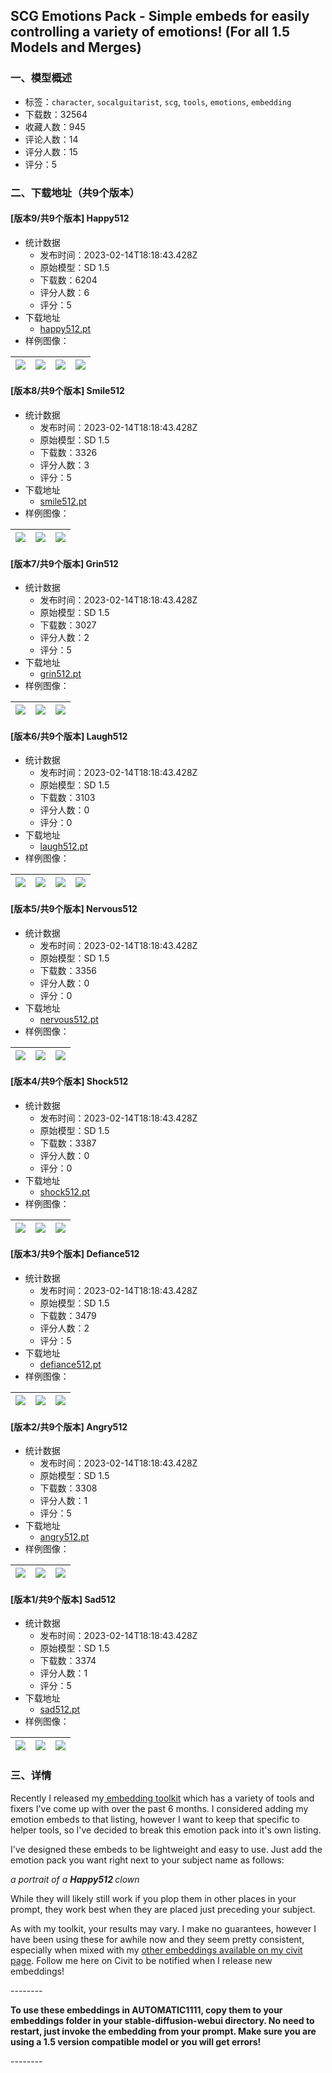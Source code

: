 ## SCG Emotions Pack - Simple embeds for  easily controlling a variety of emotions! (For all 1.5 Models and Merges)
### 一、模型概述

- 标签：`character`, `socalguitarist`, `scg`, `tools`, `emotions`, `embedding`
- 下载数：32564
- 收藏人数：945
- 评论人数：14
- 评分人数：15
- 评分：5

### 二、下载地址（共9个版本）

#### [版本9/共9个版本] Happy512

- 统计数据
  - 发布时间：2023-02-14T18:18:43.428Z
  - 原始模型：SD 1.5
  - 下载数：6204
  - 评分人数：6
  - 评分：5
- 下载地址
  - [happy512.pt](https://civitai.com/api/download/models/10463)
- 样例图像：

| <img src="https://image.civitai.com/xG1nkqKTMzGDvpLrqFT7WA/1126fceb-653d-457b-7188-6341d6e34500/width=450/101888.jpeg" /> | <img src="https://image.civitai.com/xG1nkqKTMzGDvpLrqFT7WA/46ba551f-1bfd-46e4-90bb-97dab25e7d00/width=450/101891.jpeg" /> | <img src="https://image.civitai.com/xG1nkqKTMzGDvpLrqFT7WA/c1287f70-b4ef-420c-6a6f-bc54e5290100/width=450/101890.jpeg" /> | <img src="https://image.civitai.com/xG1nkqKTMzGDvpLrqFT7WA/dbadc565-08f5-4bbd-8439-ed95abe58900/width=450/101889.jpeg" /> |
| ---- | ---- | ---- | ---- |

#### [版本8/共9个版本] Smile512

- 统计数据
  - 发布时间：2023-02-14T18:18:43.428Z
  - 原始模型：SD 1.5
  - 下载数：3326
  - 评分人数：3
  - 评分：5
- 下载地址
  - [smile512.pt](https://civitai.com/api/download/models/10464)
- 样例图像：

| <img src="https://image.civitai.com/xG1nkqKTMzGDvpLrqFT7WA/3bf8c45e-e5e2-412b-4238-5e49565c8700/width=450/101895.jpeg" /> | <img src="https://image.civitai.com/xG1nkqKTMzGDvpLrqFT7WA/52cebd15-3830-4907-1ee2-56b8768fba00/width=450/101894.jpeg" /> | <img src="https://image.civitai.com/xG1nkqKTMzGDvpLrqFT7WA/6884a18a-fdbb-418f-8bdf-4b45164acc00/width=450/101892.jpeg" /> |
| ---- | ---- | ---- |

#### [版本7/共9个版本] Grin512

- 统计数据
  - 发布时间：2023-02-14T18:18:43.428Z
  - 原始模型：SD 1.5
  - 下载数：3027
  - 评分人数：2
  - 评分：5
- 下载地址
  - [grin512.pt](https://civitai.com/api/download/models/10465)
- 样例图像：

| <img src="https://image.civitai.com/xG1nkqKTMzGDvpLrqFT7WA/cb9e9095-e204-4654-864f-bb3c4ecbe000/width=450/101898.jpeg" /> | <img src="https://image.civitai.com/xG1nkqKTMzGDvpLrqFT7WA/0cb3ab8a-2f43-4924-d677-7e493f2e0d00/width=450/101897.jpeg" /> | <img src="https://image.civitai.com/xG1nkqKTMzGDvpLrqFT7WA/cc7f7c81-cfcd-4360-5e84-b72670482a00/width=450/101896.jpeg" /> |
| ---- | ---- | ---- |

#### [版本6/共9个版本] Laugh512

- 统计数据
  - 发布时间：2023-02-14T18:18:43.428Z
  - 原始模型：SD 1.5
  - 下载数：3103
  - 评分人数：0
  - 评分：0
- 下载地址
  - [laugh512.pt](https://civitai.com/api/download/models/10466)
- 样例图像：

| <img src="https://image.civitai.com/xG1nkqKTMzGDvpLrqFT7WA/b9056e44-c4b6-4683-8183-c12a60fda000/width=450/101903.jpeg" /> | <img src="https://image.civitai.com/xG1nkqKTMzGDvpLrqFT7WA/8077dff5-81c9-42d4-e5a8-e3c66b83bd00/width=450/101902.jpeg" /> | <img src="https://image.civitai.com/xG1nkqKTMzGDvpLrqFT7WA/f3667140-dda3-49e8-2c78-7afa535b1400/width=450/101901.jpeg" /> | <img src="https://image.civitai.com/xG1nkqKTMzGDvpLrqFT7WA/467e5e30-fe53-4559-6d1c-0d65671b1b00/width=450/101900.jpeg" /> |
| ---- | ---- | ---- | ---- |

#### [版本5/共9个版本] Nervous512

- 统计数据
  - 发布时间：2023-02-14T18:18:43.428Z
  - 原始模型：SD 1.5
  - 下载数：3356
  - 评分人数：0
  - 评分：0
- 下载地址
  - [nervous512.pt](https://civitai.com/api/download/models/10467)
- 样例图像：

| <img src="https://image.civitai.com/xG1nkqKTMzGDvpLrqFT7WA/239357c4-2a0f-46ce-0e42-969002811300/width=450/101907.jpeg" /> | <img src="https://image.civitai.com/xG1nkqKTMzGDvpLrqFT7WA/6db19760-65ee-40c3-c66d-4a74b8b47300/width=450/101905.jpeg" /> | <img src="https://image.civitai.com/xG1nkqKTMzGDvpLrqFT7WA/578b1ab1-120d-4791-092d-92da37e73900/width=450/101904.jpeg" /> |
| ---- | ---- | ---- |

#### [版本4/共9个版本] Shock512

- 统计数据
  - 发布时间：2023-02-14T18:18:43.428Z
  - 原始模型：SD 1.5
  - 下载数：3387
  - 评分人数：0
  - 评分：0
- 下载地址
  - [shock512.pt](https://civitai.com/api/download/models/10468)
- 样例图像：

| <img src="https://image.civitai.com/xG1nkqKTMzGDvpLrqFT7WA/6f3e45fe-ef0a-43a0-c8d4-4c8ce0acee00/width=450/101911.jpeg" /> | <img src="https://image.civitai.com/xG1nkqKTMzGDvpLrqFT7WA/2beffa0f-8c75-4694-20d4-8d0a43f85700/width=450/101909.jpeg" /> | <img src="https://image.civitai.com/xG1nkqKTMzGDvpLrqFT7WA/ae28868a-27da-40f9-e073-6ef9696dde00/width=450/101908.jpeg" /> |
| ---- | ---- | ---- |

#### [版本3/共9个版本] Defiance512

- 统计数据
  - 发布时间：2023-02-14T18:18:43.428Z
  - 原始模型：SD 1.5
  - 下载数：3479
  - 评分人数：2
  - 评分：5
- 下载地址
  - [defiance512.pt](https://civitai.com/api/download/models/10469)
- 样例图像：

| <img src="https://image.civitai.com/xG1nkqKTMzGDvpLrqFT7WA/e01b45c0-e600-4d5e-0cae-2d1f45c9d700/width=450/101914.jpeg" /> | <img src="https://image.civitai.com/xG1nkqKTMzGDvpLrqFT7WA/02d36b85-fd9e-4ecf-bf7e-21ebcbcdbf00/width=450/101913.jpeg" /> | <img src="https://image.civitai.com/xG1nkqKTMzGDvpLrqFT7WA/630b94ed-5e4b-4fb6-5c71-6249d5f75200/width=450/101912.jpeg" /> |
| ---- | ---- | ---- |

#### [版本2/共9个版本] Angry512

- 统计数据
  - 发布时间：2023-02-14T18:18:43.428Z
  - 原始模型：SD 1.5
  - 下载数：3308
  - 评分人数：1
  - 评分：5
- 下载地址
  - [angry512.pt](https://civitai.com/api/download/models/10470)
- 样例图像：

| <img src="https://image.civitai.com/xG1nkqKTMzGDvpLrqFT7WA/453f1733-cf1b-4566-85b3-15dbae247b00/width=450/101919.jpeg" /> | <img src="https://image.civitai.com/xG1nkqKTMzGDvpLrqFT7WA/ca0f494a-72bc-4952-c830-d0f074863600/width=450/101918.jpeg" /> | <img src="https://image.civitai.com/xG1nkqKTMzGDvpLrqFT7WA/4f02e663-40c0-49fc-54bf-749f7ae18000/width=450/101917.jpeg" /> |
| ---- | ---- | ---- |

#### [版本1/共9个版本] Sad512

- 统计数据
  - 发布时间：2023-02-14T18:18:43.428Z
  - 原始模型：SD 1.5
  - 下载数：3374
  - 评分人数：1
  - 评分：5
- 下载地址
  - [sad512.pt](https://civitai.com/api/download/models/10471)
- 样例图像：

| <img src="https://image.civitai.com/xG1nkqKTMzGDvpLrqFT7WA/25f3e07d-219c-4868-a1ba-7d6568ff5200/width=450/101923.jpeg" /> | <img src="https://image.civitai.com/xG1nkqKTMzGDvpLrqFT7WA/b3a4eb25-954f-4391-6b6d-2220ab9eba00/width=450/101922.jpeg" /> | <img src="https://image.civitai.com/xG1nkqKTMzGDvpLrqFT7WA/8d11f1ec-f406-4e39-5acd-e4e37c079600/width=450/101921.jpeg" /> |
| ---- | ---- | ---- |


### 三、详情
<p>Recently I released my<a target="_blank" rel="ugc" href="https://civitai.com/models/8551/scg-embedding-toolkit-for-version-15-models-a-collection-of-tools-and-helpers-from-my-personal-kit"> embedding toolkit</a> which has a variety of tools and fixers I've come up with over the past 6 months. I considered adding my emotion embeds to that listing, however I want to keep that specific to helper tools, so I've decided to break this emotion pack into it's own listing.</p><p></p><p>I've designed these embeds to be lightweight and easy to use. Just add the emotion pack you want right next to your subject name as follows:</p><p></p><p><em>a portrait of a </em><strong><em>Happy512 </em></strong><em>clown</em></p><p></p><p>While they will likely still work if you plop them in other places in your prompt, they work best when they are placed just preceding your subject.</p><p></p><p>As with my toolkit, your results may vary. I make no guarantees, however I have been using these for awhile now and they seem pretty consistent, especially when mixed with my <a target="_blank" rel="ugc" href="https://civitai.com/user/socalguitarist">other embeddings available on my civit page</a>. Follow me here on Civit to be notified when I release new embeddings!</p><p></p><p>--------</p><p><strong>To use these embeddings in AUTOMATIC1111, copy them to your embeddings folder in your stable-diffusion-webui directory. No need to restart, just invoke the embedding from your prompt. Make sure you are using a 1.5 version compatible model or you will get errors!</strong></p><p>--------</p>